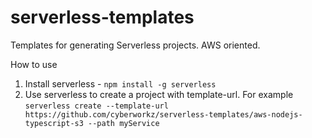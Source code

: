 # serverless-templates
Templates for generating Serverless projects. AWS oriented.

How to use 
1. Install serverless - ```npm install -g serverless```
2. Use serverless to create a project with template-url. For example
   ```serverless create --template-url https://github.com/cyberworkz/serverless-templates/aws-nodejs-typescript-s3 --path myService```

